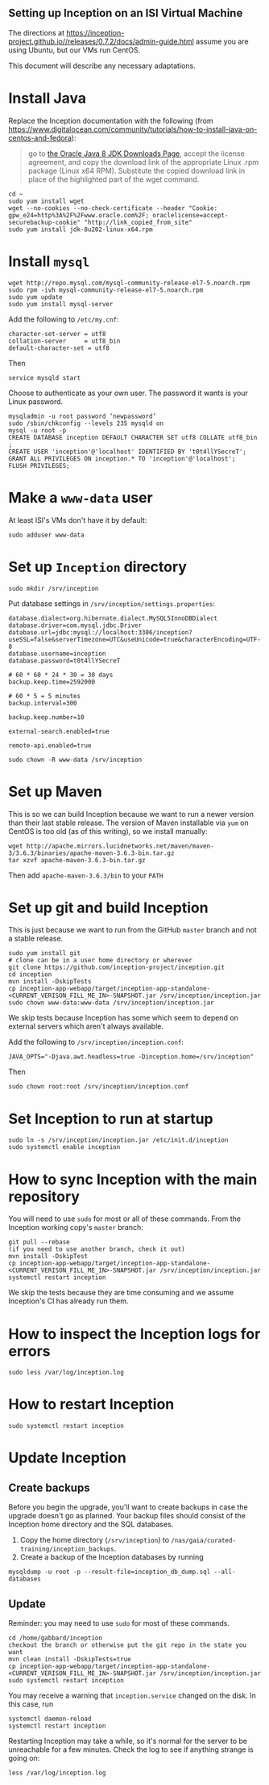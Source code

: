 ## Setting up Inception on an ISI Virtual Machine

The directions at https://inception-project.github.io//releases/0.7.2/docs/admin-guide.html assume you are using Ubuntu, 
but our VMs run CentOS.  

This document will describe any necessary adaptations.

# Install Java

Replace the Inception documentation with the following (from https://www.digitalocean.com/community/tutorials/how-to-install-java-on-centos-and-fedora):

> go to [the Oracle Java 8 JDK Downloads Page](http://www.oracle.com/technetwork/java/javase/downloads/jdk8-downloads-2133151.html), 
> accept the license agreement, 
> and copy the download link of the appropriate Linux .rpm package (Linux x64 RPM). 
> Substitute the copied download link in place of the highlighted part of the wget command.

```
cd ~
sudo yum install wget
wget --no-cookies --no-check-certificate --header "Cookie: gpw_e24=http%3A%2F%2Fwww.oracle.com%2F; oraclelicense=accept-securebackup-cookie" "http://link_copied_from_site"
sudo yum install jdk-8u202-linux-x64.rpm
```

# Install `mysql`

```
wget http://repo.mysql.com/mysql-community-release-el7-5.noarch.rpm
sudo rpm -ivh mysql-community-release-el7-5.noarch.rpm
sudo yum update
sudo yum install mysql-server
```

Add the following to `/etc/my.cnf`:
```
character-set-server = utf8
collation-server     = utf8_bin
default-character-set = utf8
```

Then

```
service mysqld start
```

Choose to authenticate as your own user. The password it wants is your Linux password.

```
mysqladmin -u root password ‘newpassword’
sudo /sbin/chkconfig --levels 235 mysqld on
mysql -u root -p
CREATE DATABASE inception DEFAULT CHARACTER SET utf8 COLLATE utf8_bin ;
CREATE USER 'inception'@'localhost' IDENTIFIED BY 't0t4llYSecreT';
GRANT ALL PRIVILEGES ON inception.* TO 'inception'@'localhost';
FLUSH PRIVILEGES;
```

# Make a `www-data` user

At least ISI's VMs don't have it by default:

```
sudo adduser www-data
```

# Set up `Inception` directory

```
sudo mkdir /srv/inception
```

Put database settings in `/srv/inception/settings.properties`:

```
database.dialect=org.hibernate.dialect.MySQL5InnoDBDialect
database.driver=com.mysql.jdbc.Driver
database.url=jdbc:mysql://localhost:3306/inception?useSSL=false&serverTimezone=UTC&useUnicode=true&characterEncoding=UTF-8
database.username=inception
database.password=t0t4llYSecreT

# 60 * 60 * 24 * 30 = 30 days
backup.keep.time=2592000

# 60 * 5 = 5 minutes
backup.interval=300

backup.keep.number=10

external-search.enabled=true

remote-api.enabled=true
```

```
sudo chown -R www-data /srv/inception
```

# Set up Maven

This is so we can build Inception because we want to run a newer version than their last stable release.
The version of Maven installable via `yum` on CentOS is too old (as of this writing), so we install manually:
```
wget http://apache.mirrors.lucidnetworks.net/maven/maven-3/3.6.3/binaries/apache-maven-3.6.3-bin.tar.gz
tar xzvf apache-maven-3.6.3-bin.tar.gz
```

Then add `apache-maven-3.6.3/bin` to your `PATH`


# Set up git and build Inception
This is just because we want to run from the GitHub `master` branch and not a stable release.
```
sudo yum install git
# clone can be in a user home directory or wherever
git clone https://github.com/inception-project/inception.git
cd inception
mvn install -DskipTests
cp inception-app-webapp/target/inception-app-standalone-<CURRENT_VERISON_FILL_ME_IN>-SNAPSHOT.jar /srv/inception/inception.jar
sudo chown www-data:www-data /srv/inception/inception.jar
```

We skip tests because Inception has some which seem to depend on external servers which aren't always available.

Add the following to `/srv/inception/inception.conf`:
```
JAVA_OPTS="-Djava.awt.headless=true -Dinception.home=/srv/inception"
```

Then
```
sudo chown root:root /srv/inception/inception.conf
```

# Set Inception to run at startup
```
sudo ln -s /srv/inception/inception.jar /etc/init.d/inception
sudo systemctl enable inception
```


# How to sync Inception with the main repository

You will need to use `sudo` for most or all of these commands. 
From the Inception working copy's `master` branch:
```
git pull --rebase
(if you need to use another branch, check it out)
mvn install -DskipTest
cp inception-app-webapp/target/inception-app-standalone-<CURRENT_VERISON_FILL_ME_IN>-SNAPSHOT.jar /srv/inception/inception.jar
systemctl restart inception
```

We skip the tests because they are time consuming and we assume Inception's CI has already run them.

# How to inspect the Inception logs for errors

```
sudo less /var/log/inception.log
```

# How to restart Inception

```
sudo systemctl restart inception
```

# Update Inception

## Create backups
Before you begin the upgrade, you'll want to create backups in case the upgrade doesn't
go as planned. Your backup files should consist of the Inception
home directory and the SQL databases.

1. Copy the home directory (`/srv/inception`) to `/nas/gaia/curated-training/inception_backups`.
2. Create a backup of the Inception databases by running

  ```
  mysqldump -u root -p --result-file=inception_db_dump.sql --all-databases
  ```

## Update
Reminder: you may need to use `sudo` for most of these commands.
```
cd /home/gabbard/inception
checkout the branch or otherwise put the git repo in the state you want
mvn clean install -DskipTests=true
cp inception-app-webapp/target/inception-app-standalone-<CURRENT_VERISON_FILL_ME_IN>-SNAPSHOT.jar /srv/inception/inception.jar
sudo systemctl restart inception
```
You may receive a warning that `inception.service` changed on the disk. In this case, run
```
systemctl daemon-reload
systemctl restart inception
```
Restarting Inception may take a while, so it's normal for the server to be unreachable for a few
minutes. Check the log to see if anything strange is going on:

```
less /var/log/inception.log
```